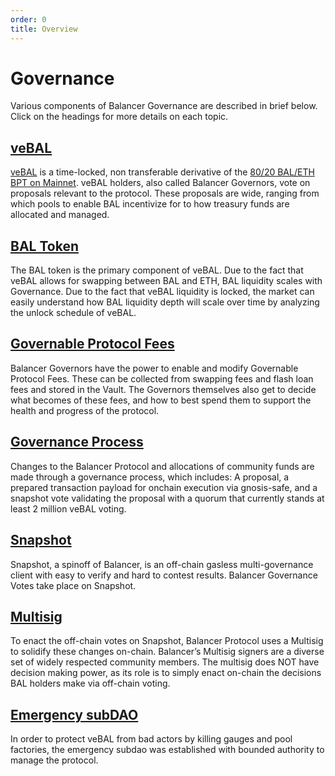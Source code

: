 ```yaml
---
order: 0
title: Overview
---
```


# Governance

Various components of Balancer Governance are described in brief below.  Click on the headings for more details on each topic.

## [veBAL](veBAL)

[veBAL](https://app.balancer.fi/#/ethereum/vebal) is a time-locked, non transferable derivative of the [80/20 BAL/ETH BPT on Mainnet](https://app.balancer.fi/#/ethereum/pool/0x5c6ee304399dbdb9c8ef030ab642b10820db8f56000200000000000000000014). veBAL holders, also called Balancer Governors, vote on proposals relevant to the protocol. These proposals are wide, ranging from which pools to enable BAL incentivize for to how treasury funds are allocated and managed.

## [BAL Token](./bal-token)

The BAL token is the primary component of veBAL. Due to the fact that veBAL allows for swapping between BAL and ETH, BAL liquidity scales with Governance. Due to the fact that veBAL liquidity is locked, the market can easily understand how BAL liquidity depth will scale over time by analyzing the unlock schedule of veBAL.

## [Governable Protocol Fees](./protocol-fees)

Balancer Governors have the power to enable and modify Governable Protocol Fees. These can be collected from swapping fees and flash loan fees and stored in the Vault. The Governors themselves also get to decide what becomes of these fees, and how to best spend them to support the health and progress of the protocol.

## [Governance Process](process.md)

Changes to the Balancer Protocol and allocations of community funds are made through a governance process, which includes:  A proposal, a prepared transaction payload for onchain execution via gnosis-safe, and a snapshot vote validating the proposal with a quorum that currently stands at least 2 million veBAL voting.


## [Snapshot](./snapshot)

Snapshot, a spinoff of Balancer, is an off-chain gasless multi-governance client with easy to verify and hard to contest results. Balancer Governance Votes take place on Snapshot.

## [Multisig](./multisig)

To enact the off-chain votes on Snapshot, Balancer Protocol uses a Multisig to solidify these changes on-chain. Balancer’s Multisig signers are a diverse set of widely respected community members. The multisig does NOT have decision making power, as its role is to simply enact on-chain the decisions BAL holders make via off-chain voting.

## [Emergency subDAO](./emergency)

In order to protect veBAL from bad actors by killing gauges and pool factories, the emergency subdao was established with bounded authority to manage the protocol.
